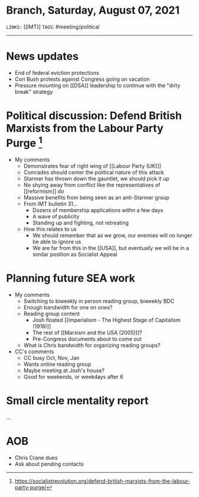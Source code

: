 # Branch, Saturday, August 07, 2021
`LINKS:` [[IMT]]
`TAGS`: #meeting/political 

---
# News updates
- End of federal eviction protections
- Cori Bush protests against Congress going on vacation
- Pressure mounting on [[DSA]] leadership to continue with the "dirty break" strategy

# Political discussion: Defend British Marxists from the Labour Party Purge [^1]
 [^1]: https://socialistrevolution.org/defend-british-marxists-from-the-labour-party-purge/

- My comments
	- Demonstrates fear of right wing of [[Labour Party (UK)]]
	- Comrades should center the political nature of this attack
	- Starmer has thrown down the gauntlet, we should pick it up
	- No shying away from conflict like the representatives of [[reformism]] do
	- Massive benefits from being seen as an anti-Starmer group
	- From IMT bulletin 31...
		- Dozens of membership applications withn a few days
		- A wave of publicity
		- Standing up and fighting, not retreating
	- How this relates to us
		- We should remember that as we grow, our enemies will no longer be able to ignore us
		- We are far from this in the [[USA]], but eventually we will be in a similar position as Socialist Appeal

# Planning future SEA work
- My comments
	- Switching to biweekly in person reading group, biweekly BDC
	- Enough bandwidth for one on ones?
	- Reading group content
		- Josh floated [[Imperialism - The Highest Stage of Capitalism (1916)]]
		- The rest of [[Marxism and the USA (2005)]]?
		- Pre-Congress documents about to come out
	- What is Chris bandwidth for organizing reading groups?
- CC's comments
	- CC busy Oct, Nov, Jan
	- Wants online reading group
	- Maybe meeting at Josh's house?
	- Good for weekends, or weekdays after 6

# Small circle mentality report
...

# AOB
- Chris Crane dues
- Ask about pending contacts
